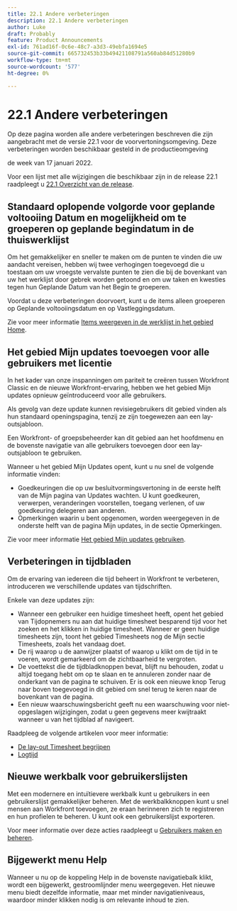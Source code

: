 ```yaml
---
title: 22.1 Andere verbeteringen
description: 22.1 Andere verbeteringen
author: Luke
draft: Probably
feature: Product Announcements
exl-id: 761ad16f-0c6e-48c7-a3d3-49ebfa1694e5
source-git-commit: 665732453b33b49421108791a560ab84d51280b9
workflow-type: tm+mt
source-wordcount: '577'
ht-degree: 0%

---
```


# 22.1 Andere verbeteringen

Op deze pagina worden alle andere verbeteringen beschreven die zijn aangebracht met de versie 22.1 voor de voorvertoningsomgeving. Deze verbeteringen worden beschikbaar gesteld in de productieomgeving

<!--
<MadCap:conditionalText data-mc-conditions="QuicksilverOrClassic.Draft mode">
in January 2022
</MadCap:conditionalText>
-->

de week van 17 januari 2022.

Voor een lijst met alle wijzigingen die beschikbaar zijn in de release 22.1 raadpleegt u [22.1 Overzicht van de release](../../../product-announcements/product-releases/22.1-release-activity/22-1-release-overview.md).

## Standaard oplopende volgorde voor geplande voltooiing Datum en mogelijkheid om te groeperen op geplande begindatum in de thuiswerklijst

Om het gemakkelijker en sneller te maken om de punten te vinden die uw aandacht vereisen, hebben wij twee verhogingen toegevoegd die u toestaan om uw vroegste vervalste punten te zien die bij de bovenkant van uw het werklijst door gebrek worden getoond en om uw taken en kwesties tegen hun Geplande Datum van het Begin te groeperen.

Voordat u deze verbeteringen doorvoert, kunt u de items alleen groeperen op Geplande voltooiingsdatum en op Vastleggingsdatum.

Zie voor meer informatie [Items weergeven in de werklijst in het gebied Home](../../../workfront-basics/using-home/using-the-home-area/display-items-in-home-work-list.md).

## Het gebied Mijn updates toevoegen voor alle gebruikers met licentie

In het kader van onze inspanningen om pariteit te creëren tussen Workfront Classic en de nieuwe Workfront-ervaring, hebben we het gebied Mijn updates opnieuw geïntroduceerd voor alle gebruikers.

Als gevolg van deze update kunnen revisiegebruikers dit gebied vinden als hun standaard openingspagina, tenzij ze zijn toegewezen aan een lay-outsjabloon.

Een Workfront- of groepsbeheerder kan dit gebied aan het hoofdmenu en de bovenste navigatie van alle gebruikers toevoegen door een lay-outsjabloon te gebruiken.

Wanneer u het gebied Mijn Updates opent, kunt u nu snel de volgende informatie vinden:

* Goedkeuringen die op uw besluitvormingsvertoning in de eerste helft van de Mijn pagina van Updates wachten. U kunt goedkeuren, verwerpen, veranderingen voorstellen, toegang verlenen, of uw goedkeuring delegeren aan anderen.
* Opmerkingen waarin u bent opgenomen, worden weergegeven in de onderste helft van de pagina Mijn updates, in de sectie Opmerkingen.

Zie voor meer informatie [Het gebied Mijn updates gebruiken](../../../workfront-basics/using-home/using-the-home-area/my-updates-area.md).

## Verbeteringen in tijdbladen

Om de ervaring van iedereen die tijd beheert in Workfront te verbeteren, introduceren we verschillende updates van tijdschriften.

Enkele van deze updates zijn:

* Wanneer een gebruiker een huidige timesheet heeft, opent het gebied van Tijdopnemers nu aan dat huidige timesheet besparend tijd voor het zoeken en het klikken in huidige timesheet. Wanneer er geen huidige timesheets zijn, toont het gebied Timesheets nog de Mijn sectie Timesheets, zoals het vandaag doet.
* De rij waarop u de aanwijzer plaatst of waarop u klikt om de tijd in te voeren, wordt gemarkeerd om de zichtbaarheid te vergroten.
* De voettekst die de tijdbladknoppen bevat, blijft nu behouden, zodat u altijd toegang hebt om op te slaan en te annuleren zonder naar de onderkant van de pagina te schuiven. Er is ook een nieuwe knop Terug naar boven toegevoegd in dit gebied om snel terug te keren naar de bovenkant van de pagina.
* Een nieuw waarschuwingsbericht geeft nu een waarschuwing voor niet-opgeslagen wijzigingen, zodat u geen gegevens meer kwijtraakt wanneer u van het tijdblad af navigeert.

Raadpleeg de volgende artikelen voor meer informatie:

* [De lay-out Timesheet begrijpen](../../../timesheets/timesheets/timesheet-layout.md)
* [Logtijd](../../../timesheets/create-and-manage-timesheets/log-time.md)

## Nieuwe werkbalk voor gebruikerslijsten

Met een modernere en intuïtievere werkbalk kunt u gebruikers in een gebruikerslijst gemakkelijker beheren. Met de werkbalkknoppen kunt u snel mensen aan Workfront toevoegen, ze eraan herinneren zich te registreren en hun profielen te beheren. U kunt ook een gebruikerslijst exporteren.

Voor meer informatie over deze acties raadpleegt u [Gebruikers maken en beheren](../../../administration-and-setup/add-users/create-and-manage-users/create-and-manage-users.md).

## Bijgewerkt menu Help

Wanneer u nu op de koppeling Help in de bovenste navigatiebalk klikt, wordt een bijgewerkt, gestroomlijnder menu weergegeven. Het nieuwe menu biedt dezelfde informatie, maar met minder navigatieniveaus, waardoor minder klikken nodig is om relevante inhoud te zien.

